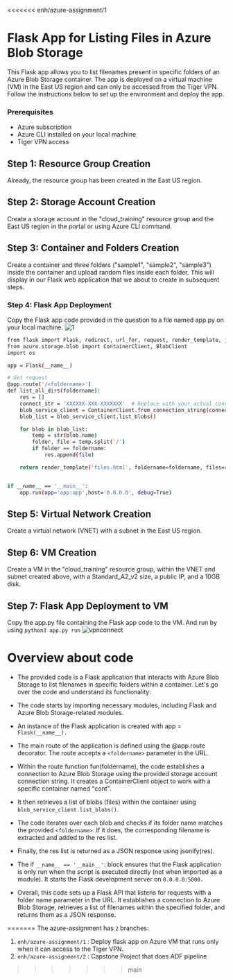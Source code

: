 <<<<<<< enh/azure-assignment/1
# Flask App for Listing Files in Azure Blob Storage
This Flask app allows you to list filenames present in specific folders of an Azure Blob Storage container. The app is deployed on a virtual machine (VM) in the East US region and can only be accessed from the Tiger VPN. Follow the instructions below to set up the environment and deploy the app.

### Prerequisites
- Azure subscription
- Azure CLI installed on your local machine
- Tiger VPN access

## Step 1: Resource Group Creation
Already, the resource group has been created in the East US region.

## Step 2: Storage Account Creation
Create a storage account in the "cloud_training" resource group and the East US region in the portal or using Azure CLI command.

## Step 3: Container and Folders Creation
Create a container and three folders ("sample1", "sample2", "sample3") inside the container and upload random files inside each folder. This will display in our Flask web application that we about to create in subsequent steps.

### Step 4: Flask App Deployment
Copy the Flask app code provided in the question to a file named app.py on your local machine.
![1](https://github.com/sarangunasekara/azure-assignment/assets/96530239/428c3a7e-8a52-4fa0-9ecb-c9b1acfac848)

```sh
from flask import Flask, redirect, url_for, request, render_template, jsonify
from azure.storage.blob import ContainerClient, BlobClient
import os

app = Flask(__name__)

# Get request
@app.route('/<foldername>')
def list_all_dirs(foldername):
    res = []
    connect_str = 'XXXXXX-XXX-XXXXXXX'  # Replace with your actual connection string
    blob_service_client = ContainerClient.from_connection_string(connect_str, container_name="saran-input")
    blob_list = blob_service_client.list_blobs()

    for blob in blob_list:
        temp = str(blob.name)
        folder, file = temp.split('/')
        if folder == foldername:
            res.append(file)

    return render_template('files.html', foldername=foldername, files=res)


if __name__ == '__main__':
    app.run(app='app:app',host='0.0.0.0', debug=True)
```

## Step 5: Virtual Network Creation
Create a virtual network (VNET) with a subnet in the East US region.

## Step 6: VM Creation
Create a VM in the "cloud_training" resource group, within the VNET and subnet created above, with a Standard_A2_v2 size, a public IP, and a 10GB disk. 

## Step 7: Flask App Deployment to VM
Copy the app.py file containing the Flask app code to the VM. And run by using ```python3 app.py run```
![vpnconnect](https://github.com/sarangunasekara/azure-assignment/assets/96530239/04ccc6c7-5282-4912-bf23-4dfda0ff9ee6)


# Overview about code
 - The provided code is a Flask application that interacts with Azure Blob Storage to list filenames in specific folders within a container. Let's go over the code and understand its functionality:

- The code starts by importing necessary modules, including Flask and Azure Blob Storage-related modules.

- An instance of the Flask application is created with app = ```Flask(__name__).```

- The main route of the application is defined using the @app.route decorator. The route accepts a ```<foldername>``` parameter in the URL.

- Within the route function fun(foldername), the code establishes a connection to Azure Blob Storage using the provided storage account connection string. It creates a ContainerClient object to work with a specific container named "cont".

- It then retrieves a list of blobs (files) within the container using ```blob_service_client.list_blobs()```.

- The code iterates over each blob and checks if its folder name matches the provided ```<foldername>```. If it does, the corresponding filename is extracted and added to the res list.

- Finally, the res list is returned as a JSON response using jsonify(res).

- The if ```__name__ == '__main__'```: block ensures that the Flask application is only run when the script is executed directly (not when imported as a module). It starts the Flask development server on ```0.0.0.0:5000.```

- Overall, this code sets up a Flask API that listens for requests with a folder name parameter in the URL. It establishes a connection to Azure Blob Storage, retrieves a list of filenames within the specified folder, and returns them as a JSON response.

=======
The azure-assignment has ```2``` branches:
1. ```enh/azure-assignment/1``` : Deploy flask app on Azure VM that runs only when it can access to the Tiger VPN.
2. ```enh/azure-assignment/2``` : Capstone Project that does ADF pipeline
>>>>>>> main
